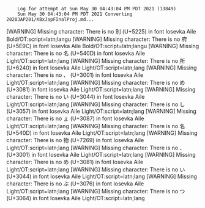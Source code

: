         Log for attempt at Sun May 30 04:43:04 PM PDT 2021 (13849)
        Sun May 30 04:43:04 PM PDT 2021 Converting 2020JAP201/KBxJapFInalProj.md...
[WARNING] Missing character: There is no 別 (U+5225) in font Iosevka Aile Bold/OT:script=latn;langu
[WARNING] Missing character: There is no 府 (U+5E9C) in font Iosevka Aile Bold/OT:script=latn;langu
[WARNING] Missing character: There is no 名 (U+540D) in font Iosevka Aile Light/OT:script=latn;lang
[WARNING] Missing character: There is no 所 (U+6240) in font Iosevka Aile Light/OT:script=latn;lang
[WARNING] Missing character: There is no 、 (U+3001) in font Iosevka Aile Light/OT:script=latn;lang
[WARNING] Missing character: There is no め (U+3081) in font Iosevka Aile Light/OT:script=latn;lang
[WARNING] Missing character: There is no い (U+3044) in font Iosevka Aile Light/OT:script=latn;lang
[WARNING] Missing character: There is no し (U+3057) in font Iosevka Aile Light/OT:script=latn;lang
[WARNING] Missing character: There is no ょ (U+3087) in font Iosevka Aile Light/OT:script=latn;lang
[WARNING] Missing character: There is no 名 (U+540D) in font Iosevka Aile Light/OT:script=latn;lang
[WARNING] Missing character: There is no 物 (U+7269) in font Iosevka Aile Light/OT:script=latn;lang
[WARNING] Missing character: There is no 、 (U+3001) in font Iosevka Aile Light/OT:script=latn;lang
[WARNING] Missing character: There is no め (U+3081) in font Iosevka Aile Light/OT:script=latn;lang
[WARNING] Missing character: There is no い (U+3044) in font Iosevka Aile Light/OT:script=latn;lang
[WARNING] Missing character: There is no ぶ (U+3076) in font Iosevka Aile Light/OT:script=latn;lang
[WARNING] Missing character: There is no つ (U+3064) in font Iosevka Aile Light/OT:script=latn;lang
